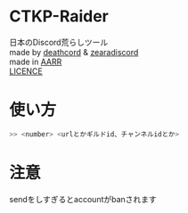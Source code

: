 # CTKP-Raider
日本のDiscord荒らしツール<br>
made by [deathcord](https://github.com/Deathcord) & [zearadiscord](https://github.com/zearadiscord)<br>
made in [AARR](https://discord.gg/xYJr7bcWug)<br>
[LICENCE](LICENCE)
# 使い方
```sh
>> <number> <urlとかギルドid、チャンネルidとか>
```
# 注意
sendをしすぎるとaccountがbanされます
